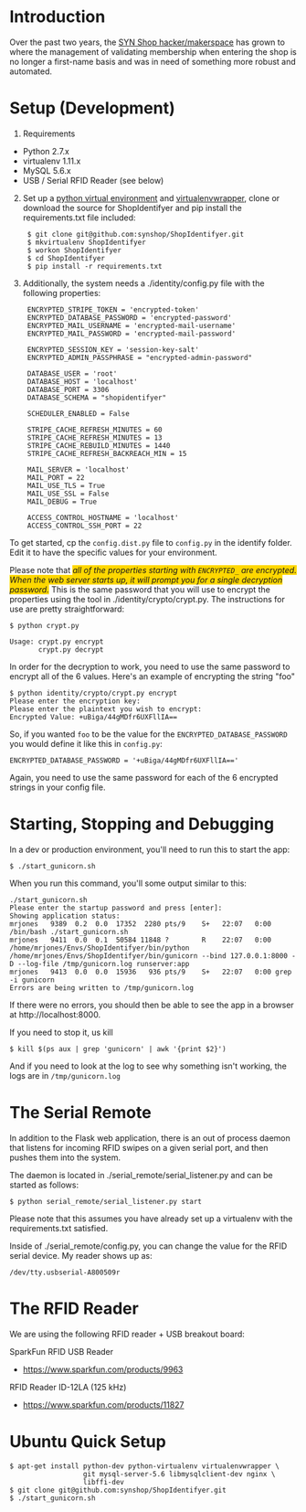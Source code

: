 Introduction
===
Over the past two years, the [SYN Shop hacker/makerspace](https://www.synshop.org) has grown to where the management of validating membership when entering the shop is no longer a first-name basis and was in need of something more robust and automated.

Setup (Development)
===

1. Requirements
  * Python 2.7.x
  * virtualenv 1.11.x
  * MySQL 5.6.x
  * USB / Serial RFID Reader (see below)

2. Set up a [python virtual environment](http://docs.python-guide.org/en/latest/dev/virtualenvs/) and [virtualenvwrapper](http://docs.python-guide.org/en/latest/dev/virtualenvs/#virtualenvwrapper), clone or download the source for ShopIdentifyer and pip install the requirements.txt file included:

        $ git clone git@github.com:synshop/ShopIdentifyer.git
        $ mkvirtualenv ShopIdentifyer
        $ workon ShopIdentifyer
        $ cd ShopIdentifyer
        $ pip install -r requirements.txt

3. Additionally, the system needs a ./identity/config.py file with the following properties:

        ENCRYPTED_STRIPE_TOKEN = 'encrypted-token'
        ENCRYPTED_DATABASE_PASSWORD = 'encrypted-password'
        ENCRYPTED_MAIL_USERNAME = 'encrypted-mail-username'
        ENCRYPTED_MAIL_PASSWORD = 'encrypted-mail-password'

        ENCRYPTED_SESSION_KEY = 'session-key-salt'
        ENCRYPTED_ADMIN_PASSPHRASE = "encrypted-admin-password"

        DATABASE_USER = 'root'
        DATABASE_HOST = 'localhost'
        DATABASE_PORT = 3306
        DATABASE_SCHEMA = "shopidentifyer"

        SCHEDULER_ENABLED = False

        STRIPE_CACHE_REFRESH_MINUTES = 60
        STRIPE_CACHE_REFRESH_MINUTES = 13
        STRIPE_CACHE_REBUILD_MINUTES = 1440
        STRIPE_CACHE_REFRESH_BACKREACH_MIN = 15

        MAIL_SERVER = 'localhost'
        MAIL_PORT = 22
        MAIL_USE_TLS = True
        MAIL_USE_SSL = False
        MAIL_DEBUG = True

        ACCESS_CONTROL_HOSTNAME = 'localhost'
        ACCESS_CONTROL_SSH_PORT = 22

To get started, cp the `config.dist.py` file to `config.py` in the identify folder. Edit it to have the specific values for your environment.

Please note that <em style="background-color:#FFD700">all of the properties starting with `ENCRYPTED_` are encrypted.  When the web server starts up, it will prompt you for a single decryption password.</em>  This is the same password that you will use to encrypt the properties using the tool in ./identity/crypto/crypt.py.  The instructions for use are pretty straightforward:

    $ python crypt.py

    Usage: crypt.py encrypt
           crypt.py decrypt

In order for the decryption to work, you need to use the same password to encrypt all of the 6 values. Here's an example of encrypting the string "foo"

    $ python identity/crypto/crypt.py encrypt
    Please enter the encryption key:
    Please enter the plaintext you wish to encrypt:
    Encrypted Value: +uBiga/44gMDfr6UXFllIA==

So, if you wanted `foo` to be the value for the `ENCRYPTED_DATABASE_PASSWORD` you would define it like this in `config.py`:

    ENCRYPTED_DATABASE_PASSWORD = '+uBiga/44gMDfr6UXFllIA=='

Again, you need to use the same password for each of the 6 encrypted strings in your config file.

Starting, Stopping and Debugging
================================
In a dev or production environment, you'll need to run this to start the app:

    $ ./start_gunicorn.sh

When you run this command, you'll some output similar to this:

    ./start_gunicorn.sh  
    Please enter the startup password and press [enter]:
    Showing application status:
    mrjones   9389  0.2  0.0  17352  2280 pts/9    S+   22:07   0:00 /bin/bash ./start_gunicorn.sh
    mrjones   9411  0.0  0.1  50584 11848 ?        R    22:07   0:00 /home/mrjones/Envs/ShopIdentifyer/bin/python /home/mrjones/Envs/ShopIdentifyer/bin/gunicorn --bind 127.0.0.1:8000 -D --log-file /tmp/gunicorn.log runserver:app
    mrjones   9413  0.0  0.0  15936   936 pts/9    S+   22:07   0:00 grep -i gunicorn
    Errors are being written to /tmp/gunicorn.log

If there were no errors, you should then be able to see the app in a browser at http://localhost:8000.  

If you need to stop it, us kill

    $ kill $(ps aux | grep 'gunicorn' | awk '{print $2}')

And if you need to look at the log to see why something isn't working, the logs are in `/tmp/gunicorn.log`


The Serial Remote
===
In addition to the Flask web application, there is an out of process daemon that listens for incoming
RFID swipes on a given serial port, and then pushes them into the system.

The daemon is located in ./serial_remote/serial_listener.py and can be started as follows:

    $ python serial_remote/serial_listener.py start

Please note that this assumes you have already set up a virtualenv with the requirements.txt satisfied.

Inside of ./serial_remote/config.py, you can change the value for the RFID serial device.  My reader shows up as:

    /dev/tty.usbserial-A800509r

The RFID Reader
===

We are using the following RFID reader + USB breakout board:

SparkFun RFID USB Reader
  * https://www.sparkfun.com/products/9963

RFID Reader ID-12LA (125 kHz)
  * https://www.sparkfun.com/products/11827


Ubuntu Quick Setup
==================
	$ apt-get install python-dev python-virtualenv virtualenvwrapper \
                      git mysql-server-5.6 libmysqlclient-dev nginx \
                      libffi-dev
    $ git clone git@github.com:synshop/ShopIdentifyer.git
    $ ./start_gunicorn.sh
